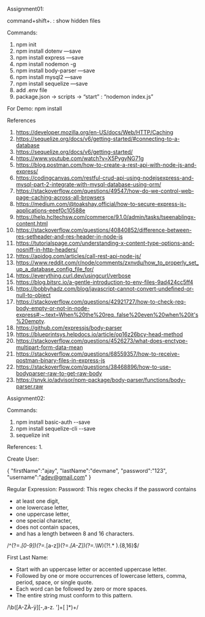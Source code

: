 Assignment01:

command+shift+. : show hidden files

Commands:

1. npm init
2. npm install dotenv —save
3. npm install express —save
4. npm install nodemon -g
5. npm install body-parser —save
6. npm install mysql2 —save
7. npm install sequelize —save
8. add .env file
9. package.json -> scripts -> “start” : “nodemon index.js”

For Demo: npm install


References
1. https://developer.mozilla.org/en-US/docs/Web/HTTP/Caching
2. https://sequelize.org/docs/v6/getting-started/#connecting-to-a-database
3. https://sequelize.org/docs/v6/getting-started/
4. https://www.youtube.com/watch?v=X5PygyNG71g
5. https://blog.postman.com/how-to-create-a-rest-api-with-node-js-and-express/
6. https://codingcanvas.com/restful-crud-api-using-nodejsexpress-and-mysql-part-2-integrate-with-mysql-database-using-orm/
7. https://stackoverflow.com/questions/49547/how-do-we-control-web-page-caching-across-all-browsers
8. https://medium.com/@toakshay.official/how-to-secure-express-js-applications-eeef0c10588e
9. https://help.hcltechsw.com/commerce/9.1.0/admin/tasks/tseenablingx-content.html
10. https://stackoverflow.com/questions/40840852/difference-between-res-setheader-and-res-header-in-node-js
11. https://tutorialspage.com/understanding-x-content-type-options-and-nosniff-in-http-headers/
12. https://apidog.com/articles/call-rest-api-node-js/
13. https://www.reddit.com/r/node/comments/zxnvdu/how_to_properly_set_up_a_database_config_file_for/
14. https://everything.curl.dev/usingcurl/verbose
15. https://blog.bitsrc.io/a-gentle-introduction-to-env-files-9ad424cc5ff4
16. https://bobbyhadz.com/blog/javascript-cannot-convert-undefined-or-null-to-object
17. https://stackoverflow.com/questions/42921727/how-to-check-req-body-empty-or-not-in-node-express#:~:text=When%20the%20req.,false%20even%20when%20it's%20empty.
18. https://github.com/expressjs/body-parser
19. https://blueprintsys.helpdocs.io/article/op16z26bcy-head-method
20. https://stackoverflow.com/questions/4526273/what-does-enctype-multipart-form-data-mean
21. https://stackoverflow.com/questions/68559357/how-to-receive-postman-binary-files-in-express-js
22. https://stackoverflow.com/questions/38468896/how-to-use-bodyparser-raw-to-get-raw-body
23. https://snyk.io/advisor/npm-package/body-parser/functions/body-parser.raw

Assignment02:

Commands:
1. npm install basic-auth --save
2. npm install sequelize-cli --save
3. sequelize init

References:
1. 

Create User:

{
"firstName":"ajay",
"lastName":"devmane",
"password":"123",
"username":"adev@gmail.com"
}

Regular Expression:
Password:
This regex checks if the password contains 
- at least one digit, 
- one lowercase letter, 
- one uppercase letter, 
- one special character, 
- does not contain spaces, 
- and has a length between 8 and 16 characters.

/^(?=.*[0-9])(?=.*[a-z])(?=.*[A-Z])(?=.*\W)(?!.* ).{8,16}$/

First Last Name:
- Start with an uppercase letter or accented uppercase letter.
- Followed by one or more occurrences of lowercase letters, comma, period, space, or single quote.
- Each word can be followed by zero or more spaces.
- The entire string must conform to this pattern.

/\b([A-ZÀ-ÿ][-,a-z. ']+[ ]*)+/
